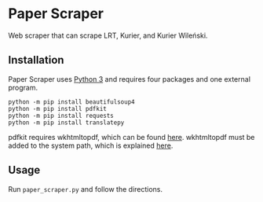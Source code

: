 # Paper Scraper

Web scraper that can scrape LRT, Kurier, and Kurier Wileński.

## Installation

Paper Scraper uses [Python 3](https://www.python.org/) and requires four packages and one external program.
```
python -m pip install beautifulsoup4
python -m pip install pdfkit
python -m pip install requests
python -m pip install translatepy
```
pdfkit requires wkhtmltopdf, which can be found [here](https://wkhtmltopdf.org/).
wkhtmltopdf must be added to the system path, which is explained [here](https://stackoverflow.com/a/48511113).

## Usage

Run `paper_scraper.py` and follow the directions.
